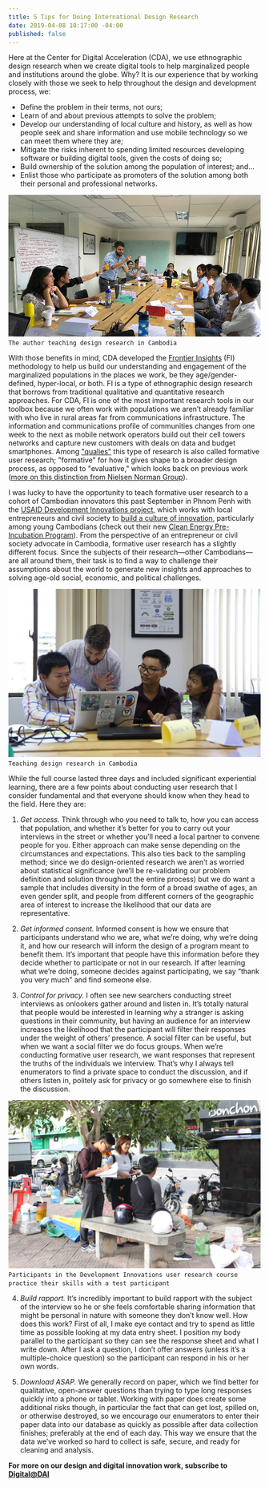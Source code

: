 ```yaml
---
title: 5 Tips for Doing International Design Research
date: 2019-04-08 10:17:00 -04:00
published: false
---
```


Here at the Center for Digital Acceleration (CDA), we use ethnographic design research when we create digital tools to help marginalized people and institutions around the globe. Why? It is our experience that by working closely with those we seek to help throughout the design and development process, we:

* Define the problem in their terms, not ours; 
* Learn of and about previous attempts to solve the problem; 
* Develop our understanding of local culture and history, as well as how people seek and share information and use mobile technology so we can meet them where they are;
* Mitigate the risks inherent to spending limited resources developing software or building digital tools, given the costs of doing so;
* Build ownership of the solution among the population of interest; and...
* Enlist those who participate as promoters of the solution among both their personal and professional networks. 

![New1.jpg](/uploads/New1.jpg)`The author teaching design research in Cambodia`

<!--more-->
 
With those benefits in mind, CDA developed the [Frontier Insights](https://dai-global-digital.com/tags/?tag=digital-insights) (FI) methodology to help us build our understanding and engagement of the marginalized populations in the places we work, be they age/gender-defined, hyper-local, or both. FI is a type of ethnographic design research that borrows from traditional qualitative and quantitative research approaches. For CDA, FI is one of the most important research tools in our toolbox because we often work with populations we aren’t already familiar with who live in rural areas far from communications infrastructure. The information and communications profile of communities changes from one week to the next as mobile network operators build out their cell towers networks and capture new customers with deals on data and budget smartphones. Among ["qualies"](https://dai-global-digital.com/from-one-qualie-to-another-insights-from-qual360-2019.html) this type of research is also called formative user research; "formative" for how it gives shape to a broader design process, as opposed to "evaluative," which looks back on previous work ([more on this distinction from Nielsen Norman Group](https://www.nngroup.com/articles/which-ux-research-methods/)).

I was lucky to have the opportunity to teach formative user research to a cohort of Cambodian innovators this past September in Phnom Penh with the [USAID Development Innovations project](https://www.dai.com/our-work/projects/cambodia-development-innovations), which works with local entrepreneurs and civil society to [build a culture of innovation](https://dai-global-digital.com/cambodia.html), particularly among young Cambodians (check out their new [Clean Energy Pre-Incubation Program](https://energylab.asia/cepreincubation)). From the perspective of an entrepreneur or civil society advocate in Cambodia, formative user research has a slightly different focus. Since the subjects of their research—other Cambodians—are all around them, their task is to find a way to challenge their assumptions about the world to generate new insights and approaches to solving age-old social, economic, and political challenges. 

![new3.jpg](/uploads/new3.jpg)`Teaching design research in Cambodia`

While the full course lasted three days and included significant experiential learning, there are a few points about conducting user research that I consider fundamental and that everyone should know when they head to the field. Here they are:
 
1. *Get access.* Think through who you need to talk to, how you can access that population, and whether it’s better for you to carry out your interviews in the street or whether you’ll need a local partner to convene people for you. Either approach can make sense depending on the circumstances and expectations. This also ties back to the sampling method; since we do design-oriented research we aren’t as worried about statistical significance (we’ll be re-validating our problem definition and solution throughout the entire process) but we do want a sample that includes diversity in the form of a broad swathe of ages, an even gender split, and people from different corners of the geographic area of interest to increase the likelihood that our data are representative. 

2. *Get informed consent.* Informed consent is how we ensure that participants understand who we are, what we’re doing, why we’re doing it, and how our research will inform the design of a program meant to benefit them. It’s important that people have this information before they decide whether to participate or not in our research. If after learning what we’re doing, someone decides against participating, we say “thank you very much” and find someone else. 

3. *Control for privacy.* I often see new searchers conducting street interviews as onlookers gather around and listen in. It’s totally natural that people would be interested in learning why a stranger is asking questions in their community, but having an audience for an interview increases the likelihood that the participant will filter their responses under the weight of others’ presence. A social filter can be useful, but when we want a social filter we do focus groups. When we’re conducting formative user research, we want responses that represent the truths of the individuals we interview. That’s why I always tell enumerators to find a private space to conduct the discussion, and if others listen in, politely ask for privacy or go somewhere else to finish the discussion. 

![39899884_1100681490098947_1685962757477761024_o.jpg](/uploads/39899884_1100681490098947_1685962757477761024_o.jpg)`Participants in the Development Innovations user research course practice their skills with a test participant`

4. *Build rapport.* It’s incredibly important to build rapport with the subject of the interview so he or she feels comfortable sharing information that might be personal in nature with someone they don’t know well. How does this work? First of all, I make eye contact and try to spend as little time as possible looking at my data entry sheet. I position my body parallel to the participant so they can see the response sheet and what I write down. After I ask a question, I don’t offer answers (unless it’s a multiple-choice question) so the participant can respond in his or her own words. 

5. *Download ASAP.* We generally record on paper, which we find better for qualitative, open-answer questions than trying to type long responses quickly into a phone or tablet. Working with paper does create some additional risks though, in particular the fact that can get lost, spilled on, or otherwise destroyed, so we encourage our enumerators to enter their paper data into our database as quickly as possible after data collection finishes; preferably at the end of each day. This way we ensure that the data we’ve worked so hard to collect is safe, secure, and ready for cleaning and analysis. 

**For more on our design and digital innovation work, subscribe to [Digital@DAI](https://dai.us19.list-manage.com/subscribe?u=9cb0638e1f8d7224ba7058efa&id=67e58edf98)**